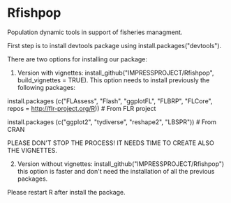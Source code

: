 # Rfishpop
Population dynamic tools in support of fisheries managment.

First step is to install devtools package using install.packages("devtools"). 


There are two options for installing our package:

1. Version with vignettes: install_github("IMPRESSPROJECT/Rfishpop", build_vignettes = TRUE). This option needs to install previously the following packages:

install.packages (c("FLAssess", "Flash", "ggplotFL", "FLBRP", "FLCore", repos = http://flr-project.org/R)) # From FLR project

install.packages (c("ggplot2", "tydiverse", "reshape2", "LBSPR")) # From CRAN

PLEASE DON'T STOP THE PROCESS! IT NEEDS TIME TO CREATE ALSO THE VIGNETTES.

2. Version without vignettes: install_github("IMPRESSPROJECT/Rfishpop") this option is faster and don't need the installation of all the previous packages.


Please restart R after install the package.